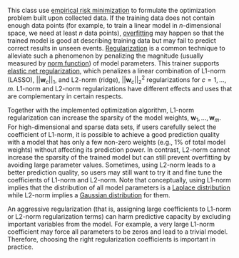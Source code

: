 This class use [empirical risk minimization](https://en.wikipedia.org/wiki/Empirical_risk_minimization)
to formulate the optimization problem built upon collected data.
If the training data does not contain enough data points
(for example, to train a linear model in $n$-dimensional space, we need at least $n$ data points),
[overfitting](https://en.wikipedia.org/wiki/Overfitting) may happen so that
the trained model is good at describing training data but may fail to predict correct results in unseen events.
[Regularization](https://en.wikipedia.org/wiki/Regularization_(mathematics)) is a common technique to alleviate
such a phenomenon by penalizing the magnitude (usually measured by
[norm function](https://en.wikipedia.org/wiki/Norm_(mathematics))) of model parameters.
This trainer supports [elastic net regularization](https://en.wikipedia.org/wiki/Elastic_net_regularization),
which penalizes a linear combination of L1-norm (LASSO), $|| \textbf{w}_c ||_1$, and L2-norm (ridge), $|| \textbf{w}_c ||_2^2$ regularizations for $c=1,\dots,m$.
L1-norm and L2-norm regularizations have different effects and uses that are complementary in certain respects.

Together with the implemented optimization algorithm, L1-norm regularization can increase the sparsity of the model weights, $\textbf{w}_1,\dots,\textbf{w}_m$.
For high-dimensional and sparse data sets, if users carefully select the coefficient of L1-norm,
it is possible to achieve a good prediction quality with a model that has only a few non-zero weights
(e.g., 1% of total model weights) without affecting its prediction power.
In contrast, L2-norm cannot increase the sparsity of the trained model but can still prevent overfitting by avoiding large parameter values.
Sometimes, using L2-norm leads to a better prediction quality, so users may still want to try it and fine tune the coefficients of L1-norm and L2-norm.
Note that conceptually, using L1-norm implies that the distribution of all model parameters is a
[Laplace distribution](https://en.wikipedia.org/wiki/Laplace_distribution) while
L2-norm implies a [Gaussian distribution](https://en.wikipedia.org/wiki/Normal_distribution) for them.

An aggressive regularization (that is, assigning large coefficients to L1-norm or L2-norm regularization terms)
can harm predictive capacity by excluding important variables from the model.
For example, a very large L1-norm coefficient may force all parameters to be zeros and lead to a trivial model.
Therefore, choosing the right regularization coefficients is important in practice.

